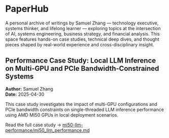 # PaperHub
A personal archive of writings by Samuel Zhang — technology executive, systems thinker, and lifelong learner — exploring topics at the intersection of AI, systems engineering, business strategy, and financial analysis. This space features hands-on case studies, technical deep dives, and thought pieces shaped by real-world experience and cross-disciplinary insight.

## Performance Case Study: Local LLM Inference on Multi-GPU and PCIe Bandwidth-Constrained Systems
**Author:** Samuel Zhang  
**Date:** 2025-04-30  

This case study investigates the impact of multi-GPU configurations and PCIe bandwidth constraints on single-threaded LLM inference performance using AMD MI50 GPUs in local deployment scenarios.

Read the full case study → [mi50-llm-performance/mi50_llm_performance.md](mi50-llm-performance/mi50_llm_performance.md)
